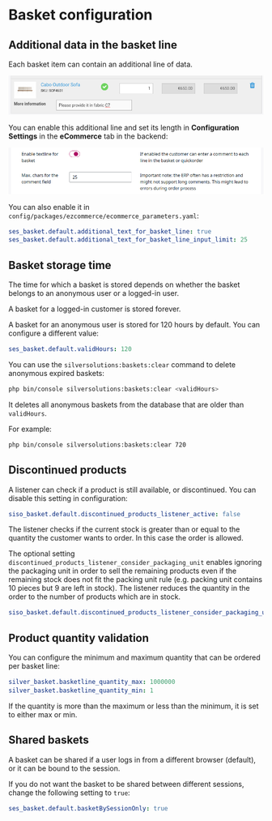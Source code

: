 # Basket configuration

## Additional data in the basket line

Each basket item can contain an additional line of data.

![](../img/basket_additional_data_1.png)

You can enable this additional line and set its length in **Configuration Settings** in the **eCommerce** tab in the backend:

![](../img/basket_additional_data_2.png)

You can also enable it in `config/packages/ezcommerce/ecommerce_parameters.yaml`:

``` yaml
ses_basket.default.additional_text_for_basket_line: true
ses_basket.default.additional_text_for_basket_line_input_limit: 25
```

## Basket storage time

The time for which a basket is stored depends on whether the basket belongs to an anonymous user or a logged-in user.

A basket for a logged-in customer is stored forever.

A basket for an anonymous user is stored for 120 hours by default.
You can configure a different value:

``` yaml
ses_basket.default.validHours: 120
```

You can use the `silversolutions:baskets:clear` command to delete anonymous expired baskets:

``` bash
php bin/console silversolutions:baskets:clear <validHours>
```

It deletes all anonymous baskets from the database that are older than `validHours`.

For example:

``` bash
php bin/console silversolutions:baskets:clear 720
```

## Discontinued products

A listener can check if a product is still available, or discontinued.
You can disable this setting in configuration:

``` yaml
siso_basket.default.discontinued_products_listener_active: false
```

The listener checks if the current stock is greater than or equal to the quantity the customer wants to order.
In this case the order is allowed.

The optional setting `discontinued_products_listener_consider_packaging_unit` enables ignoring the packaging unit
in order to sell the remaining products even if the remaining stock does not fit the packing unit rule
(e.g. packing unit contains 10 pieces but 9 are left in stock).
The listener reduces the quantity in the order to the number of products which are in stock. 

``` yaml
siso_basket.default.discontinued_products_listener_consider_packaging_unit: true
```

## Product quantity validation

You can configure the minimum and maximum quantity that can be ordered per basket line:

``` yaml
silver_basket.basketline_quantity_max: 1000000
silver_basket.basketline_quantity_min: 1
```

If the quantity is more than the maximum or less than the minimum, it is set to either max or min.

## Shared baskets

A basket can be shared if a user logs in from a different browser (default), or it can be bound to the session.

If you do not want the basket to be shared between different sessions, change the following setting to `true`:

``` yaml
ses_basket.default.basketBySessionOnly: true
```
